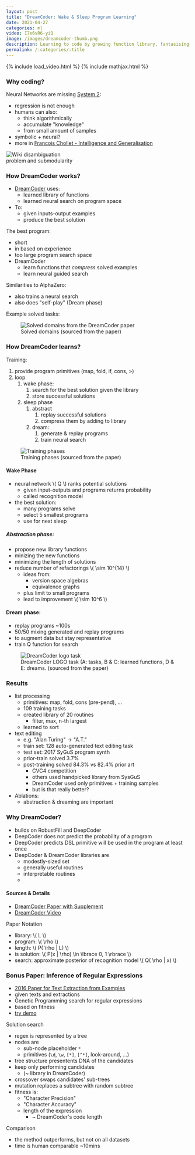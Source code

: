 ```yaml
---
layout: post
title: "DreamCoder: Wake & Sleep Program Learning"
date: 2021-04-27
categories: ml
video: I7e6vR6-yiQ
image: /images/dreamcoder-thumb.png
description: Learning to code by growing function library, fantasising coding tasks, and training neural search.
permalink: /:categories/:title
---
```


{% include load_video.html %}
{% include mathjax.html %}

### Why coding?

Neural Networks are missing [System 2](https://en.wikipedia.org/wiki/Thinking,_Fast_and_Slow):
- regression is not enough
- humans can also:
  - think algorithmically
  - accumulate "knowledge"
  - from small amount of samples
- symbolic + neural?
- more in [Francois Chollet - Intelligence and Generalisation](https://youtu.be/J0p_thJJnoo)


<img
    class="figure-img img-fluid rounded lazyload"
    alt="Wiki disambiguation problem and submodularity"
    data-src="https://upload.wikimedia.org/wikipedia/en/c/c1/Thinking%2C_Fast_and_Slow.jpg"
    style="max-width: 200px">


### How DreamCoder works?

- [DreamCoder](https://web.mit.edu/ellisk/www/documents/dreamcoder_with_supplement.pdf) uses:
  - learned library of functions
  - learned neural search on program space
- To:
  - given inputs-output examples
  - produce the best solution  
    
    
The best program:
- short
- in based on experience
- too large program search space
- DreamCoder  
  - learn functions that _compress_ solved examples
  - learn neural guided search


Similarities to AlphaZero:
- also trains a neural search
- also does "self-play" (Dream phase)

Example solved tasks:

<figure class="figure">
    <img
        class="figure-img img-fluid rounded lazyload"
        alt="Solved domains from the DreamCoder paper "
        data-src="/images/dreamcoder-tasks.png"
        style="max-width: 500px">
    <figcaption class="figure-caption">
        Solved domains (sourced from the paper)
    </figcaption>
</figure>


### How DreamCoder learns?

Training:
1. provide program primitives (map, fold, if, cons, >)
1. loop
    1. wake phase:
        1. search for the best solution given the library
        1. store successful solutions
    1. sleep phase
        1. abstract
            1. replay successful solutions
            1. compress them by adding to library
        1. dream:
            1. generate & replay programs
            1. train neural search

<figure class="figure">
    <img
        class="figure-img img-fluid rounded lazyload"
        alt="Training phases"
        data-src="/images/dreamcoder-phases.png"
        style="max-width: 900px">
    <figcaption class="figure-caption">
        Training phases (sourced from the paper)
    </figcaption>
</figure>


#### Wake Phase
- neural network \\( Q \\) ranks potential solutions
  - given input-outputs and programs returns probability
  - called recognition model
- the best solution:
    - many programs solve
    - select 5 smallest programs
    - use for next sleep
    

##### Abstraction phase:
- propose new library functions 
- minizing the new functions
- minimizing the length of solutions
- reduce number of refactorings \\( \sim 10^{14} \\)
    - ideas from:
        - version space algebras
        - equivalence graphs
    - plus limit to small programs
    - lead to improvement \\( \sim 10^6 \\)
    
    
#### Dream phase:
- replay programs ~100s
- 50/50 mixing generated and replay programs
- to augment data but stay representative
- train Q function for search


<figure class="figure">
    <img
        class="figure-img img-fluid rounded lazyload"
        alt="DreamCoder logo task"
        data-src="/images/dreamcoder-logo-task.png"
        style="max-width: 900px">
    <figcaption class="figure-caption">
         DreamCoder LOGO task (A: tasks, B & C: learned functions, D & E: dreams. (sourced from the paper)
    </figcaption>
</figure>


### Results
- list processing
    - primitives: map, fold, cons (pre-pend), ...
    - 109 training tasks
    - created library of 20 routines
        - filter, max, n-th largest
    - learned to sort
- text editing
    - e.g. "Alan Turing" -> "A.T."
    - train set: 128 auto-generated text editing task  
    - test set: 2017 SyGuS program synth  
    - prior-train solved 3.7%
    - post-training solved 84.3% vs 82.4% prior art
        - CVC4 competition
        - others used handpicked library from SysGuS
        - DreamCoder used only primitives + training samples
        - but is that really better?
- Ablations:
    - abstraction & dreaming are important
    
    
### Why DreamCoder?
- builds on RobustFill and DeepCoder
- DeepCoder does not predict the probability of a program
- DeepCoder predicts DSL primitive will be used in the program at least once
- DeepCoder & DreamCoder libraries are 
  - modestly-sized set
  - generally useful routines
  - interpretable routines
  - 

#### Sources & Details
- [DreamCoder Paper with Supplement](https://web.mit.edu/ellisk/www/documents/dreamcoder_with_supplement.pdf)
- [DreamCoder Video](https://youtu.be/NYIeP1hns6A)

Paper Notation
- library: \\( L \\)
- program:
  \\( \rho \\)
- length:
  \\( P( \rho | L) \\)
- is solution:
  \\( P(x | \rho) \in \lbrace 0, 1 \rbrace \\)
- search: approximate posterior of recognition model
  \\( Q( \rho | x) \\)



### Bonus Paper: Inference of Regular Expressions
- [2016 Paper for Text Extraction from Examples](https://www.human-competitive.org/sites/default/files/bartoli-delorenzo-medvet-tarlao-tkde-paper.pdf)
- given texts and extractions
- Genetic Programming search for regular expressions
- based on fitness
- [try demo](http://regex.inginf.units.it/)

Solution search
- regex is represented by a tree
- nodes are
  - sub-node placeholder `*`
  - primitives (`\d`, `\w`, `[*]`, `[^*]`, look-around, ...)
- tree structure presentents DNA of the candidates
- keep only performing candidates
  - (~ library in DreamCoder)
- crossover swaps candidates' sub-trees
- mutation replaces a subtree with random subtree
- fitness is:
  - "Character Precision"
  - "Character Accuracy"
  - length of the expression
    - ~ DreamCoder's code length

Comparison
- the method outperforms, but not on all datasets
- time is human comparable ~10mins
